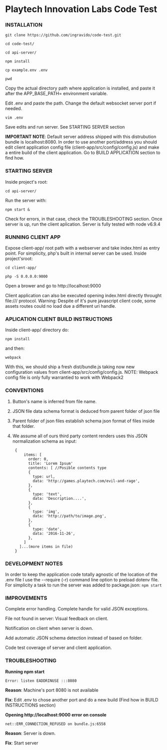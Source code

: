 # Playtech Innovation Labs Code Test

### INSTALLATION

`git clone https://github.com/ingravido/code-test.git`

`cd code-test/`

`cd api-server/`

`npm install`

`cp example.env .env`

`pwd`

Copy the actual directory path where application is installed, and paste
it after the APP_BASE_PATH= environment variable.

Edit .env and paste the path. Change the default websocket server port
if needed.

`vim .env`

Save edits and run server. See STARTING SERVER section

**IMPORTANT NOTE**: Default server address shipped with this
distrubution bundle is localhost:8080. In order to use another
port/address you should edit client application config file
(client-app/src/config/config.js) and make a entire build of the client
application. Go to BUILD APPLICATION section to find how.

### STARTING SERVER
Inside project's root:

`cd api-server/`

Run the server with:

`npm start &`

Check for errors, in that case, check the TROUBLESHOOTING section. 
Once server is up, run the client aplication. Server is fully tested with node v6.9.4

### RUNNING CLIENT APP

Expose client-app/ root path with a webserver and take index.html as
entry point. For simplicity, php's built in internal server can be used. Inside
project'sroot:

`cd client-app/`

`php -S 0.0.0.0:9000`

Open a brower and go to http://localhost:9000

Client application can also be executed opening index.html directly throught
file:/// protocol. Warning: Despite of it's pure javascript client code, some assets
routes could no load due a different uri handle.

### APLICATION CLIENT BUILD INSTRUCTIONS

Inside client-app/ directory do:

`npm install`

and then:

`webpack`

With this, we should ship a fresh dist/bundle.js taking now new
configuration values from client-app/src/config/config.js. 
NOTE: Webpack config file is only fully warrantied to work with Webpack2

### CONVENTIONS

1. Button's name is inferred from file name.
2. JSON file data schema format is deduced from parent folder of json
   file
3. Parent folder of json files establish schema json format of files inside that folder.
4. We assume all of ours third party content renders uses this JSON
   normalization schema as input:


        {
            items: [
              order: 0,
              title: 'Lorem Ipsum'
              contents: [ //Posible contents type
              {
                type: url,
                data: 'http://games.playtech.com/evil-and-rage',
              },
              {
                type: 'text',
                data: 'Description....',
              },
              {
                type: 'img',
                data: 'http://path/to/image.png',
              },
              {
                type: 'date',
                data: '2016-11-26',
              },
            ]
          ]...(more items in file)
        }


### DEVELOPMENT NOTES

In order to keep the application code totally agnostic of the location
of the .env file I use the --require (-r) command line option to preload
dotenv file. For simplicity a task to run the server was added to
package.json: `npm start`


### IMPROVEMENTS
Complete error handling. Complete handle for valid JSON exceptions.

File not found in server: Visual feedback on client.

Notification on client when server is down.

Add automatic JSON schema detection instead of based on folder.

Code test coverage of server and client application.



### TROUBLESHOOTING
**Running npm start**

    Error: listen EADDRINUSE :::8080

**Reason**: Machine's port 8080 is not available

**Fix**: Edit .env to chose another port and do a new build (Find how in
BUILD INSTRUCTIONS section)

**Opening http://localhost:9000 error on
console**

    net::ERR_CONNECTION_REFUSED on bundle.js:6558
**Reason**: Server is down.

**Fix**: Start server
